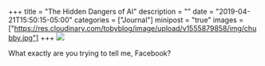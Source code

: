 +++
title = "The Hidden Dangers of AI"
description = ""
date = "2019-04-21T15:50:15-05:00"
categories = ["Journal"]
minipost = "true"
images = ["https://res.cloudinary.com/tobyblog/image/upload/v1555879858/img/chubby.jpg"]
+++
![](https://res.cloudinary.com/tobyblog/image/upload/v1555879858/img/chubby.jpg)

What exactly are you trying to tell me, Facebook?
